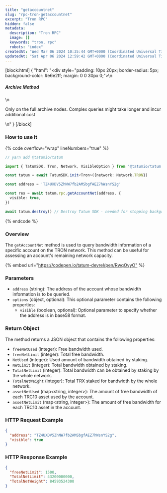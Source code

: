 ```yaml
---
title: "getaccountnet"
slug: "rpc-tron-getaccountnet"
excerpt: "Tron RPC"
hidden: false
metadata: 
  description: "Tron RPC"
  image: []
  keywords: "tron, rpc"
  robots: "index"
createdAt: "Wed Mar 06 2024 10:35:44 GMT+0000 (Coordinated Universal Time)"
updatedAt: "Sat Apr 06 2024 12:59:42 GMT+0000 (Coordinated Universal Time)"
---
```

[block:html]
{
  "html": "<div style=\"padding: 10px 20px; border-radius: 5px; background-color: #e6e2ff; margin: 0 0 30px 0;\">\n  <h5>Archive Method</h5>\n  <p>Only on the full archive nodes. Complex queries might take longer and incur additional cost</p>\n</div>"
}
[/block]


### How to use it

{% code overflow="wrap" lineNumbers="true" %}

```typescript
// yarn add @tatumio/tatum

import { TatumSDK, Tron, Network, VisibleOption } from '@tatumio/tatum'

const tatum = await TatumSDK.init<Tron>({network: Network.TRON})

const address = 'TZ4UXDV5ZhNW7fb2AMSbgfAEZ7hWsnYS2g'

const res = await tatum.rpc.getAccountNet(address, {
  visible: true,
})

await tatum.destroy() // Destroy Tatum SDK - needed for stopping background jobs
```

{% endcode %}

### Overview

The `getAccountNet` method is used to query bandwidth information of a specific account on the TRON network. This method can be useful for assessing an account's remaining network capacity.

{% embed url="<https://codepen.io/tatum-devrel/pen/RwqOvyO"> %}

### Parameters

- `address` (string): The address of the account whose bandwidth information is to be queried.
- `options` (object, optional): This optional parameter contains the following properties:
  - `visible` (boolean, optional): Optional parameter to specify whether the address is in base58 format.

### Return Object

The method returns a JSON object that contains the following properties:

- `freeNetUsed` (integer): Free bandwidth used.
- `freeNetLimit` (integer): Total free bandwidth.
- `NetUsed` (integer): Used amount of bandwidth obtained by staking.
- `NetLimit` (integer): Total bandwidth obtained by staking.
- `TotalNetLimit` (integer): Total bandwidth can be obtained by staking by the whole network.
- `TotalNetWeight` (integer): Total TRX staked for bandwidth by the whole network.
- `assetNetUsed` (map\<string, integer>): The amount of free bandwidth of each TRC10 asset used by the account.
- `assetNetLimit` (map\<string, integer>): The amount of free bandwidth for each TRC10 asset in the account.

### HTTP Request Example

```json
{
  "address": "TZ4UXDV5ZhNW7fb2AMSbgfAEZ7hWsnYS2g",
  "visible": true
}
```

### HTTP Response Example

```json
{
  "freeNetLimit": 1500,
  "TotalNetLimit": 43200000000,
  "TotalNetWeight": 84593524300
}
```
